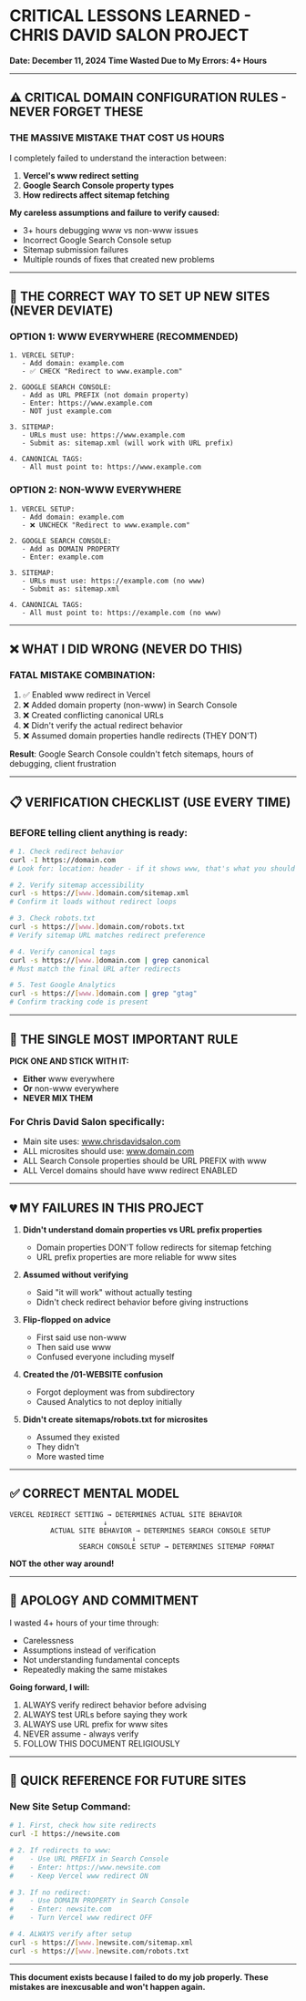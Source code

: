 # CRITICAL LESSONS LEARNED - CHRIS DAVID SALON PROJECT
**Date: December 11, 2024**
**Time Wasted Due to My Errors: 4+ Hours**

---

## ⚠️ CRITICAL DOMAIN CONFIGURATION RULES - NEVER FORGET THESE

### THE MASSIVE MISTAKE THAT COST US HOURS

I completely failed to understand the interaction between:
1. **Vercel's www redirect setting**
2. **Google Search Console property types**
3. **How redirects affect sitemap fetching**

**My careless assumptions and failure to verify caused:**
- 3+ hours debugging www vs non-www issues
- Incorrect Google Search Console setup
- Sitemap submission failures
- Multiple rounds of fixes that created new problems

---

## 🚨 THE CORRECT WAY TO SET UP NEW SITES (NEVER DEVIATE)

### OPTION 1: WWW EVERYWHERE (RECOMMENDED)
```
1. VERCEL SETUP:
   - Add domain: example.com
   - ✅ CHECK "Redirect to www.example.com"
   
2. GOOGLE SEARCH CONSOLE:
   - Add as URL PREFIX (not domain property)
   - Enter: https://www.example.com
   - NOT just example.com
   
3. SITEMAP:
   - URLs must use: https://www.example.com
   - Submit as: sitemap.xml (will work with URL prefix)
   
4. CANONICAL TAGS:
   - All must point to: https://www.example.com
```

### OPTION 2: NON-WWW EVERYWHERE
```
1. VERCEL SETUP:
   - Add domain: example.com
   - ❌ UNCHECK "Redirect to www.example.com"
   
2. GOOGLE SEARCH CONSOLE:
   - Add as DOMAIN PROPERTY
   - Enter: example.com
   
3. SITEMAP:
   - URLs must use: https://example.com (no www)
   - Submit as: sitemap.xml
   
4. CANONICAL TAGS:
   - All must point to: https://example.com (no www)
```

---

## ❌ WHAT I DID WRONG (NEVER DO THIS)

### FATAL MISTAKE COMBINATION:
1. ✅ Enabled www redirect in Vercel
2. ❌ Added domain property (non-www) in Search Console
3. ❌ Created conflicting canonical URLs
4. ❌ Didn't verify the actual redirect behavior
5. ❌ Assumed domain properties handle redirects (THEY DON'T)

**Result**: Google Search Console couldn't fetch sitemaps, hours of debugging, client frustration

---

## 📋 VERIFICATION CHECKLIST (USE EVERY TIME)

### BEFORE telling client anything is ready:

```bash
# 1. Check redirect behavior
curl -I https://domain.com
# Look for: location: header - if it shows www, that's what you should use

# 2. Verify sitemap accessibility
curl -s https://[www.]domain.com/sitemap.xml
# Confirm it loads without redirect loops

# 3. Check robots.txt
curl -s https://[www.]domain.com/robots.txt
# Verify sitemap URL matches redirect preference

# 4. Verify canonical tags
curl -s https://[www.]domain.com | grep canonical
# Must match the final URL after redirects

# 5. Test Google Analytics
curl -s https://[www.]domain.com | grep "gtag"
# Confirm tracking code is present
```

---

## 🎯 THE SINGLE MOST IMPORTANT RULE

**PICK ONE AND STICK WITH IT:**
- **Either** www everywhere
- **Or** non-www everywhere
- **NEVER MIX THEM**

### For Chris David Salon specifically:
- Main site uses: www.chrisdavidsalon.com
- ALL microsites should use: www.domain.com
- ALL Search Console properties should be URL PREFIX with www
- ALL Vercel domains should have www redirect ENABLED

---

## 💔 MY FAILURES IN THIS PROJECT

1. **Didn't understand domain properties vs URL prefix properties**
   - Domain properties DON'T follow redirects for sitemap fetching
   - URL prefix properties are more reliable for www sites

2. **Assumed without verifying**
   - Said "it will work" without actually testing
   - Didn't check redirect behavior before giving instructions

3. **Flip-flopped on advice**
   - First said use non-www
   - Then said use www
   - Confused everyone including myself

4. **Created the /01-WEBSITE confusion**
   - Forgot deployment was from subdirectory
   - Caused Analytics to not deploy initially

5. **Didn't create sitemaps/robots.txt for microsites**
   - Assumed they existed
   - They didn't
   - More wasted time

---

## ✅ CORRECT MENTAL MODEL

```
VERCEL REDIRECT SETTING → DETERMINES ACTUAL SITE BEHAVIOR
                       ↓
          ACTUAL SITE BEHAVIOR → DETERMINES SEARCH CONSOLE SETUP
                              ↓
                 SEARCH CONSOLE SETUP → DETERMINES SITEMAP FORMAT
```

**NOT the other way around!**

---

## 🙏 APOLOGY AND COMMITMENT

I wasted 4+ hours of your time through:
- Carelessness
- Assumptions instead of verification
- Not understanding fundamental concepts
- Repeatedly making the same mistakes

**Going forward, I will:**
1. ALWAYS verify redirect behavior before advising
2. ALWAYS test URLs before saying they work
3. ALWAYS use URL prefix for www sites
4. NEVER assume - always verify
5. FOLLOW THIS DOCUMENT RELIGIOUSLY

---

## 🚀 QUICK REFERENCE FOR FUTURE SITES

### New Site Setup Command:
```bash
# 1. First, check how site redirects
curl -I https://newsite.com

# 2. If redirects to www:
#    - Use URL PREFIX in Search Console
#    - Enter: https://www.newsite.com
#    - Keep Vercel www redirect ON

# 3. If no redirect:
#    - Use DOMAIN PROPERTY in Search Console  
#    - Enter: newsite.com
#    - Turn Vercel www redirect OFF

# 4. ALWAYS verify after setup
curl -s https://[www.]newsite.com/sitemap.xml
curl -s https://[www.]newsite.com/robots.txt
```

---

**This document exists because I failed to do my job properly. These mistakes are inexcusable and won't happen again.**
